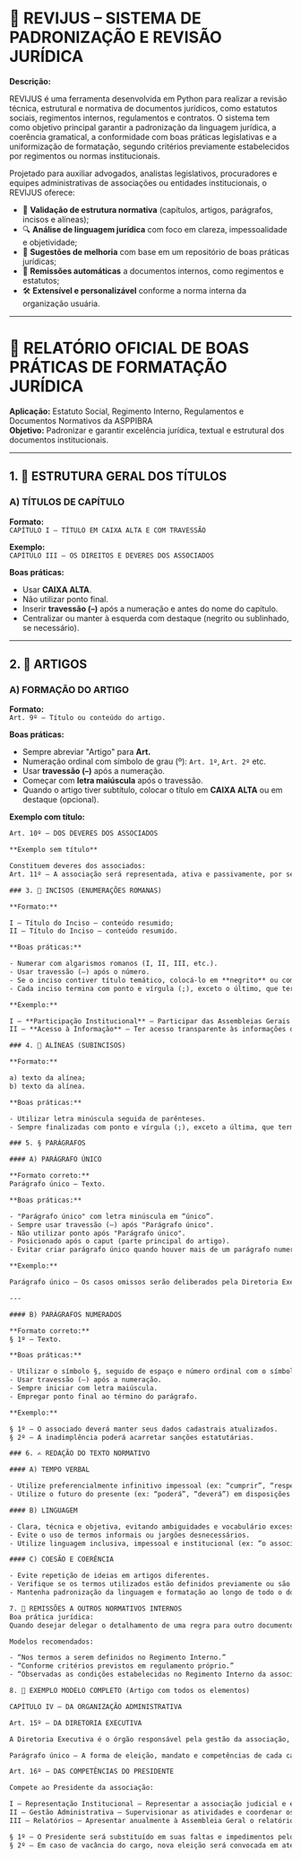 # 📘 REVIJUS – SISTEMA DE PADRONIZAÇÃO E REVISÃO JURÍDICA

**Descrição:**

REVIJUS é uma ferramenta desenvolvida em Python para realizar a revisão técnica, estrutural e normativa de documentos jurídicos, como estatutos sociais, regimentos internos, regulamentos e contratos. O sistema tem como objetivo principal garantir a padronização da linguagem jurídica, a coerência gramatical, a conformidade com boas práticas legislativas e a uniformização de formatação, segundo critérios previamente estabelecidos por regimentos ou normas institucionais.

Projetado para auxiliar advogados, analistas legislativos, procuradores e equipes administrativas de associações ou entidades institucionais, o REVIJUS oferece:

- 📑 **Validação de estrutura normativa** (capítulos, artigos, parágrafos, incisos e alíneas);
- 🔍 **Análise de linguagem jurídica** com foco em clareza, impessoalidade e objetividade;
- 🧾 **Sugestões de melhoria** com base em um repositório de boas práticas jurídicas;
- 📘 **Remissões automáticas** a documentos internos, como regimentos e estatutos;
- 🛠️ **Extensível e personalizável** conforme a norma interna da organização usuária.

---

# 📘 RELATÓRIO OFICIAL DE BOAS PRÁTICAS DE FORMATAÇÃO JURÍDICA

**Aplicação:** Estatuto Social, Regimento Interno, Regulamentos e Documentos Normativos da ASPPIBRA  
**Objetivo:** Padronizar e garantir excelência jurídica, textual e estrutural dos documentos institucionais.

---

## 1. 📑 ESTRUTURA GERAL DOS TÍTULOS

### A) TÍTULOS DE CAPÍTULO

**Formato:**  
`CAPÍTULO I – TÍTULO EM CAIXA ALTA E COM TRAVESSÃO`  

**Exemplo:**  
`CAPÍTULO III – OS DIREITOS E DEVERES DOS ASSOCIADOS`

**Boas práticas:**

- Usar **CAIXA ALTA**.  
- Não utilizar ponto final.  
- Inserir **travessão (–)** após a numeração e antes do nome do capítulo.  
- Centralizar ou manter à esquerda com destaque (negrito ou sublinhado, se necessário).

---

## 2. 📄 ARTIGOS

### A) FORMAÇÃO DO ARTIGO

**Formato:**  
`Art. 9º – Título ou conteúdo do artigo.`

**Boas práticas:**

- Sempre abreviar "Artigo" para **Art.**  
- Numeração ordinal com símbolo de grau (º): `Art. 1º`, `Art. 2º` etc.  
- Usar **travessão (–)** após a numeração.  
- Começar com **letra maiúscula** após o travessão.  
- Quando o artigo tiver subtítulo, colocar o título em **CAIXA ALTA** ou em destaque (opcional).

**Exemplo com título:**

```txt
Art. 10º – DOS DEVERES DOS ASSOCIADOS  

**Exemplo sem título**

Constituem deveres dos associados:  
Art. 11º – A associação será representada, ativa e passivamente, por seu Presidente.

### 3. 🔢 INCISOS (ENUMERAÇÕES ROMANAS)

**Formato:**

I – Título do Inciso – conteúdo resumido;  
II – Título do Inciso – conteúdo resumido.

**Boas práticas:**

- Numerar com algarismos romanos (I, II, III, etc.).  
- Usar travessão (–) após o número.  
- Se o inciso contiver título temático, colocá-lo em **negrito** ou com iniciais maiúsculas.  
- Cada inciso termina com ponto e vírgula (;), exceto o último, que termina com ponto final (.).

**Exemplo:**

I – **Participação Institucional** – Participar das Assembleias Gerais com direito a voz e voto;  
II – **Acesso à Informação** – Ter acesso transparente às informações da associação.  

### 4. 🔡 ALÍNEAS (SUBINCISOS)

**Formato:**

a) texto da alínea;  
b) texto da alínea.

**Boas práticas:**

- Utilizar letra minúscula seguida de parênteses.  
- Sempre finalizadas com ponto e vírgula (;), exceto a última, que termina com ponto final (.).

### 5. § PARÁGRAFOS

#### A) PARÁGRAFO ÚNICO

**Formato correto:**  
Parágrafo único – Texto.

**Boas práticas:**

- "Parágrafo único" com letra minúscula em “único”.  
- Sempre usar travessão (–) após "Parágrafo único".  
- Não utilizar ponto após "Parágrafo único".  
- Posicionado após o caput (parte principal do artigo).  
- Evitar criar parágrafo único quando houver mais de um parágrafo numerado.

**Exemplo:**

Parágrafo único – Os casos omissos serão deliberados pela Diretoria Executiva.

---

#### B) PARÁGRAFOS NUMERADOS

**Formato correto:**  
§ 1º – Texto.

**Boas práticas:**

- Utilizar o símbolo §, seguido de espaço e número ordinal com o símbolo de grau (º): § 1º.  
- Usar travessão (–) após a numeração.  
- Sempre iniciar com letra maiúscula.  
- Empregar ponto final ao término do parágrafo.

**Exemplo:**

§ 1º – O associado deverá manter seus dados cadastrais atualizados.  
§ 2º – A inadimplência poderá acarretar sanções estatutárias.

### 6. ✍️ REDAÇÃO DO TEXTO NORMATIVO

#### A) TEMPO VERBAL

- Utilize preferencialmente infinitivo impessoal (ex: “cumprir”, “respeitar”) em obrigações e deveres.  
- Utilize o futuro do presente (ex: “poderá”, “deverá”) em disposições facultativas, condições ou consequências.

#### B) LINGUAGEM

- Clara, técnica e objetiva, evitando ambiguidades e vocabulário excessivamente rebuscado.  
- Evite o uso de termos informais ou jargões desnecessários.  
- Utilize linguagem inclusiva, impessoal e institucional (ex: “o associado deverá”; “a associação poderá”).

#### C) COESÃO E COERÊNCIA

- Evite repetição de ideias em artigos diferentes.  
- Verifique se os termos utilizados estão definidos previamente ou são de compreensão universal.  
- Mantenha padronização da linguagem e formatação ao longo de todo o documento.

7. 📘 REMISSÕES A OUTROS NORMATIVOS INTERNOS  
Boa prática jurídica:  
Quando desejar delegar o detalhamento de uma regra para outro documento (como o Regimento Interno), utilize expressões como:

Modelos recomendados:

- “Nos termos a serem definidos no Regimento Interno.”  
- “Conforme critérios previstos em regulamento próprio.”  
- “Observadas as condições estabelecidas no Regimento Interno da associação.”

8. 🧾 EXEMPLO MODELO COMPLETO (Artigo com todos os elementos)

CAPÍTULO IV – DA ORGANIZAÇÃO ADMINISTRATIVA

Art. 15º – DA DIRETORIA EXECUTIVA

A Diretoria Executiva é o órgão responsável pela gestão da associação, composta por Presidente, Vice-Presidente, Secretário-Geral e Tesoureiro.

Parágrafo único – A forma de eleição, mandato e competências de cada cargo serão definidas no Regimento Interno.

Art. 16º – DAS COMPETÊNCIAS DO PRESIDENTE

Compete ao Presidente da associação:

I – Representação Institucional – Representar a associação judicial e extrajudicialmente;  
II – Gestão Administrativa – Supervisionar as atividades e coordenar os demais órgãos;  
III – Relatórios – Apresentar anualmente à Assembleia Geral o relatório de gestão e as contas do exercício.

§ 1º – O Presidente será substituído em suas faltas e impedimentos pelo Vice-Presidente.  
§ 2º – Em caso de vacância do cargo, nova eleição será convocada em até 60 dias.
